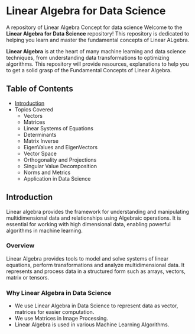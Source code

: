 # Linear Algebra for Data Science
A repository of Linear Algebra Concept for data science 
Welcome to the **Linear Algebra for Data Science** repository! This repository is dedicated to helping you learn and master the fundamental concepts of Linear ALgebra. 
     
**Linear Algebra** is at the heart of many machine learning and data science techniques, from understanding data transformations to optimizing algorithms. This repository will provide resources, explanations to help you to get a solid grasp of the Fundamental Concepts of Linear Algebra. 

## Table of Contents
- [Introduction](#introduction)
- Topics Covered
   - Vectors
   - Matrices
   - Linear Systems of Equations
   - Determinants
   - Matrix Inverse
   - EigenValues and EigenVectors
   - Vector Space
   - Orthogonality and Projections
   - Singular Value Decomposition
   - Norms and Metrics
   - Application in Data Science

## Introduction
Linear algebra provides the framework for understanding and manipulating multidimensional data and relationships using Algebraic operations. It is essential for working with high dimensional data, enabling powerful algorithms in machine learning. 

### Overview 
Linear Algebra provides tools to model and solve systems of linear equations, perform transformations and analyze multidimensional data. It represents and process data in a structured form such as arrays, vectors, matrix or tensors. 

### Why Linear Algebra in Data Science
- We use Linear Algebra in Data Science to represent data as vector, matrices for easier computation.
- We use Matrices in Image Processing.
- Linear Algebra is used in various Machine Learning Algorithms.

